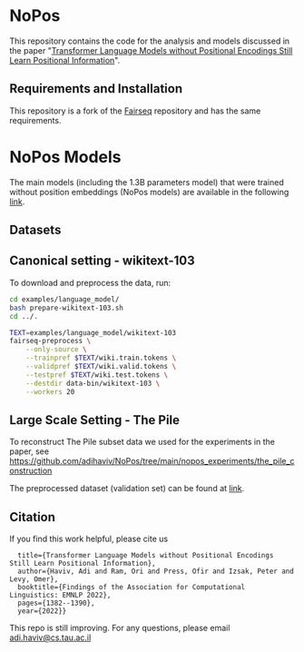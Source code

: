 # NoPos
This repository contains the code for the analysis and models discussed in the paper "[Transformer Language Models without Positional Encodings Still Learn Positional Information](https://arxiv.org/abs/2203.16634)".

## Requirements and Installation
This repository is a fork of the [Fairseq](https://github.com/facebookresearch/fairseq) repository and has the same requirements.

# NoPos Models
The main models (including the 1.3B parameters model) that were trained without position embeddings (NoPos models) are available in the following [link](https://drive.google.com/drive/folders/1avrK37tzBAVidZSE79b8vQCNcLLpNc-u?usp=sharing).

## Datasets
## Canonical setting - wikitext-103 

To download and preprocess the data, run:
```bash
cd examples/language_model/
bash prepare-wikitext-103.sh
cd ../.

TEXT=examples/language_model/wikitext-103
fairseq-preprocess \
    --only-source \
    --trainpref $TEXT/wiki.train.tokens \
    --validpref $TEXT/wiki.valid.tokens \
    --testpref $TEXT/wiki.test.tokens \
    --destdir data-bin/wikitext-103 \
    --workers 20
```

## Large Scale Setting - The Pile
To reconstruct The Pile subset data we used for the experiments in the paper, see https://github.com/adihaviv/NoPos/tree/main/nopos_experiments/the_pile_construction

The preprocessed dataset (validation set) can be found at [link](https://drive.google.com/drive/folders/1avrK37tzBAVidZSE79b8vQCNcLLpNc-u?usp=sharing).
    
## Citation

If you find this work helpful, please cite us
```@inproceedings{haviv2022transformer,
  title={Transformer Language Models without Positional Encodings Still Learn Positional Information},
  author={Haviv, Adi and Ram, Ori and Press, Ofir and Izsak, Peter and Levy, Omer},
  booktitle={Findings of the Association for Computational Linguistics: EMNLP 2022},
  pages={1382--1390},
  year={2022}}
```

This repo is still improving. For any questions, please email adi.haviv@cs.tau.ac.il
